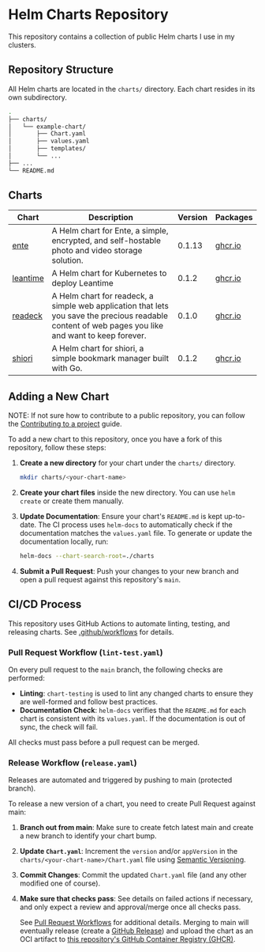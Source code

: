 # Helm Charts Repository

This repository contains a collection of public Helm charts I use in my clusters.

## Repository Structure

All Helm charts are located in the `charts/` directory. Each chart resides in its own subdirectory.

```sh
.
├── charts/
│   └── example-chart/
│       ├── Chart.yaml
│       ├── values.yaml
│       ├── templates/
│       └── ...
├── ...
└── README.md
```

## Charts

<!-- CHARTS_TABLE_START -->
| Chart | Description | Version | Packages |
|-------|-------------|---------|----------|
| [ente](charts/ente/README.md) | A Helm chart for Ente, a simple, encrypted, and self-hostable photo and video storage solution. | 0.1.13 | [ghcr.io](https://github.com/users/ocraviotto/packages/container/package/charts%2Fente) |
| [leantime](charts/leantime/README.md) | A Helm chart for Kubernetes to deploy Leantime | 0.1.2 | [ghcr.io](https://github.com/users/ocraviotto/packages/container/package/charts%2Fleantime) |
| [readeck](charts/readeck/README.md) | A Helm chart for readeck, a simple web application that lets you save the precious readable content of web pages you like and want to keep forever. | 0.1.0 | [ghcr.io](https://github.com/users/ocraviotto/packages/container/package/charts%2Freadeck) |
| [shiori](charts/shiori/README.md) | A Helm chart for shiori, a simple bookmark manager built with Go. | 0.1.2 | [ghcr.io](https://github.com/users/ocraviotto/packages/container/package/charts%2Fshiori) |
<!-- CHARTS_TABLE_END -->

## Adding a New Chart

NOTE: If not sure how to contribute to a public repository, you can follow the [Contributing to a project](https://docs.github.com/en/get-started/exploring-projects-on-github/contributing-to-a-project) guide.

To add a new chart to this repository, once you have a fork of this repository, follow these steps:

1. **Create a new directory** for your chart under the `charts/` directory.

    ```sh
    mkdir charts/<your-chart-name>
    ```

2. **Create your chart files** inside the new directory. You can use `helm create` or create them manually.

3. **Update Documentation**: Ensure your chart's `README.md` is kept up-to-date. The CI process uses `helm-docs` to automatically check if the documentation matches the `values.yaml` file. To generate or update the documentation locally, run:

    ```sh
    helm-docs --chart-search-root=./charts
    ```

4. **Submit a Pull Request**: Push your changes to your new branch and open a pull request against this repository's `main`.

## CI/CD Process

This repository uses GitHub Actions to automate linting, testing, and releasing charts.
See [.github/workflows](.github/workflows) for details.

### Pull Request Workflow (`lint-test.yaml`)

On every pull request to the `main` branch, the following checks are performed:

- **Linting**: `chart-testing` is used to lint any changed charts to ensure they are well-formed and follow best practices.
- **Documentation Check**: `helm-docs` verifies that the `README.md` for each chart is consistent with its `values.yaml`. If the documentation is out of sync, the check will fail.

All checks must pass before a pull request can be merged.

### Release Workflow (`release.yaml`)

Releases are automated and triggered by pushing to main (protected branch).

To release a new version of a chart, you need to create Pull Request against main:

1. **Branch out from main**: Make sure to create fetch latest main and create a new branch to identify your chart bump.

2. **Update `Chart.yaml`**: Increment the `version` and/or `appVersion` in the `charts/<your-chart-name>/Chart.yaml` file using [Semantic Versioning](https://semver.org/).

3. **Commit Changes**: Commit the updated `Chart.yaml` file (and any other modified one of course).

4. **Make sure that checks pass**: See details on failed actions if necessary, and only expect a review and approval/merge once all checks pass.

    See [Pull Request Workflows](#pull-request-workflow-lint-testyaml) for additional details.
    Merging to main will eventually release (create a [GitHub Release](https://docs.github.com/en/repositories/releasing-projects-on-github/about-releases)) and upload the chart as an OCI artifact to [this repository's GitHub Container Registry (GHCR)](https://github.com/ocraviotto?tab=packages&repo_name=helm-charts).
